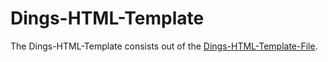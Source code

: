# Dings-HTML-Template

The Dings-HTML-Template consists out of the [Dings-HTML-Template-File](300000002.htm).

